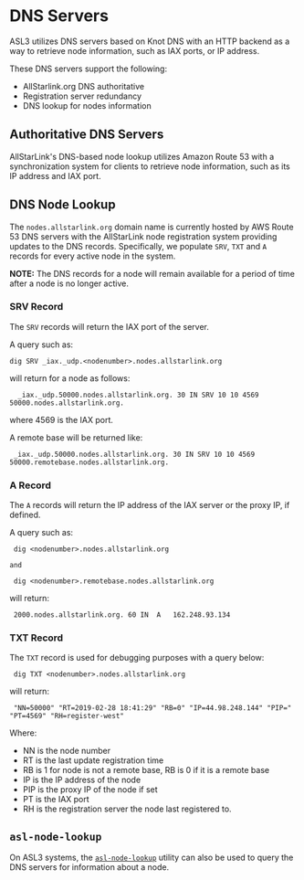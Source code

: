 # DNS Servers

ASL3 utilizes DNS servers based on Knot DNS with an HTTP backend as a way to retrieve node information, such as IAX ports, or IP address.

These DNS servers support the following:
* AllStarlink.org DNS authoritative
* Registration server redundancy 
* DNS lookup for nodes information

## Authoritative DNS Servers   

AllStarLink's DNS-based node lookup utilizes Amazon Route 53 with a synchronization system for clients to retrieve node information, such as its IP address and IAX port.

##  DNS Node Lookup

The `nodes.allstarlink.org` domain name is currently hosted by AWS Route 53 DNS servers with the AllStarLink node registration system providing updates to the DNS records. Specifically, we populate `SRV`, `TXT` and `A` records for every active node in the system.

**NOTE:** The DNS records for a node will remain available for a period of time after a node is no longer active. 

### SRV Record
 
 The `SRV` records will return the IAX port of the server.

 A query such as:

 ```
 dig SRV _iax._udp.<nodenumber>.nodes.allstarlink.org
```

will return for a node as follows:

```
  _iax._udp.50000.nodes.allstarlink.org. 30 IN SRV 10 10 4569 50000.nodes.allstarlink.org.
```

where 4569 is the IAX port.

A remote base will be returned like:

```
 _iax._udp.50000.nodes.allstarlink.org. 30 IN SRV 10 10 4569 50000.remotebase.nodes.allstarlink.org.
```

### A Record

The `A` records will return the IP address of the IAX server or the proxy IP, if defined.

A query such as:

```
 dig <nodenumber>.nodes.allstarlink.org

and

 dig <nodenumber>.remotebase.nodes.allstarlink.org
```

will return:

```
 2000.nodes.allstarlink.org. 60	IN	A	162.248.93.134
```

### TXT Record

The `TXT` record is used for debugging purposes with a query below:

```
 dig TXT <nodenumber>.nodes.allstarlink.org
```

will return:

```
 "NN=50000" "RT=2019-02-28 18:41:29" "RB=0" "IP=44.98.248.144" "PIP=" "PT=4569" "RH=register-west"
```

Where:

* NN is the node number
* RT is the last update registration time
* RB is 1 for node is not a remote base, RB is 0 if it is a remote base
* IP is the IP address of the node
* PIP is the proxy IP of the node if set
* PT is the IAX port
* RH is the registration server the node last registered to.

## `asl-node-lookup`

On ASL3 systems, the [`asl-node-lookup`](../mans/asl-node-lookup.md) utility can also be used to query the DNS servers for information about a node. 